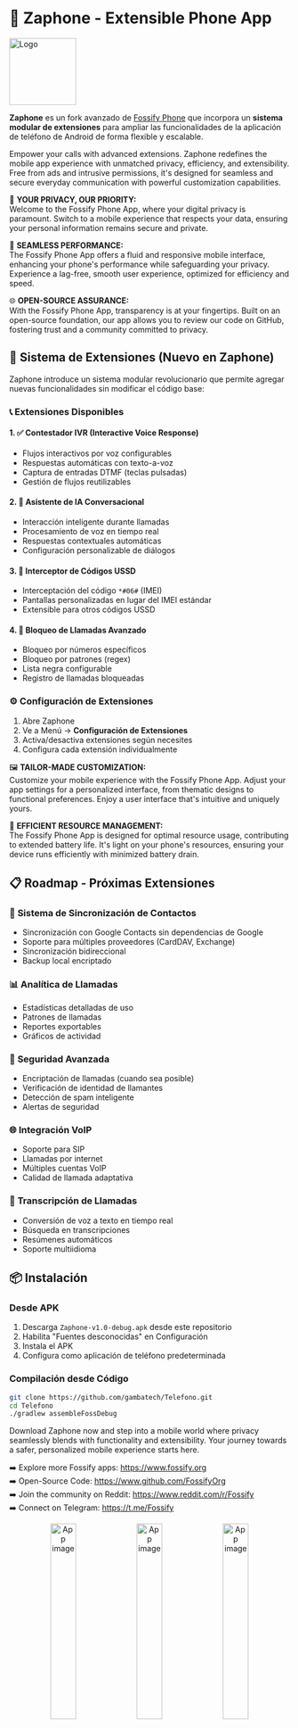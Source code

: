 # 📱 Zaphone - Extensible Phone App
<img alt="Logo" src="graphics/icon.webp" width="120" />

**Zaphone** es un fork avanzado de [Fossify Phone](https://github.com/FossifyOrg/Phone) que incorpora un **sistema modular de extensiones** para ampliar las funcionalidades de la aplicación de teléfono de Android de forma flexible y escalable.

Empower your calls with advanced extensions. Zaphone redefines the mobile app experience with unmatched privacy, efficiency, and extensibility. Free from ads and intrusive permissions, it's designed for seamless and secure everyday communication with powerful customization capabilities.

📱 **YOUR PRIVACY, OUR PRIORITY:**  
Welcome to the Fossify Phone App, where your digital privacy is paramount. Switch to a mobile experience that respects your data, ensuring your personal information remains secure and private.

🚀 **SEAMLESS PERFORMANCE:**  
The Fossify Phone App offers a fluid and responsive mobile interface, enhancing your phone's performance while safeguarding your privacy. Experience a lag-free, smooth user experience, optimized for efficiency and speed.

🌐 **OPEN-SOURCE ASSURANCE:**  
With the Fossify Phone App, transparency is at your fingertips. Built on an open-source foundation, our app allows you to review our code on GitHub, fostering trust and a community committed to privacy.

## 🧩 Sistema de Extensiones (Nuevo en Zaphone)

Zaphone introduce un sistema modular revolucionario que permite agregar nuevas funcionalidades sin modificar el código base:

### 📞 Extensiones Disponibles

#### 1. ✅ **Contestador IVR (Interactive Voice Response)**
- Flujos interactivos por voz configurables
- Respuestas automáticas con texto-a-voz
- Captura de entradas DTMF (teclas pulsadas)
- Gestión de flujos reutilizables

#### 2. 🤖 **Asistente de IA Conversacional**
- Interacción inteligente durante llamadas
- Procesamiento de voz en tiempo real
- Respuestas contextuales automáticas
- Configuración personalizable de diálogos

#### 3. 📱 **Interceptor de Códigos USSD**
- Interceptación del código `*#06#` (IMEI)
- Pantallas personalizadas en lugar del IMEI estándar
- Extensible para otros códigos USSD

#### 4. 🚫 **Bloqueo de Llamadas Avanzado**
- Bloqueo por números específicos
- Bloqueo por patrones (regex)
- Lista negra configurable
- Registro de llamadas bloqueadas

### ⚙️ Configuración de Extensiones
1. Abre Zaphone
2. Ve a Menú → **Configuración de Extensiones**
3. Activa/desactiva extensiones según necesites
4. Configura cada extensión individualmente

🖼️ **TAILOR-MADE CUSTOMIZATION:**  
Customize your mobile experience with the Fossify Phone App. Adjust your app settings for a personalized interface, from thematic designs to functional preferences. Enjoy a user interface that's intuitive and uniquely yours.

🔋 **EFFICIENT RESOURCE MANAGEMENT:**  
The Fossify Phone App is designed for optimal resource usage, contributing to extended battery life. It's light on your phone's resources, ensuring your device runs efficiently with minimized battery drain.

## 📋 Roadmap - Próximas Extensiones

### 🔄 **Sistema de Sincronización de Contactos**
- Sincronización con Google Contacts sin dependencias de Google
- Soporte para múltiples proveedores (CardDAV, Exchange)
- Sincronización bidireccional
- Backup local encriptado

### 📊 **Analítica de Llamadas**
- Estadísticas detalladas de uso
- Patrones de llamadas
- Reportes exportables
- Gráficos de actividad

### 🔐 **Seguridad Avanzada**
- Encriptación de llamadas (cuando sea posible)
- Verificación de identidad de llamantes
- Detección de spam inteligente
- Alertas de seguridad

### 🌐 **Integración VoIP**
- Soporte para SIP
- Llamadas por internet
- Múltiples cuentas VoIP
- Calidad de llamada adaptativa

### 📝 **Transcripción de Llamadas**
- Conversión de voz a texto en tiempo real
- Búsqueda en transcripciones
- Resúmenes automáticos
- Soporte multiidioma

## 📦 Instalación

### Desde APK
1. Descarga `Zaphone-v1.0-debug.apk` desde este repositorio
2. Habilita "Fuentes desconocidas" en Configuración
3. Instala el APK
4. Configura como aplicación de teléfono predeterminada

### Compilación desde Código
```bash
git clone https://github.com/gambatech/Telefono.git
cd Telefono
./gradlew assembleFossDebug
```

Download Zaphone now and step into a mobile world where privacy seamlessly blends with functionality and extensibility. Your journey towards a safer, personalized mobile experience starts here.

➡️ Explore more Fossify apps: https://www.fossify.org<br>
➡️ Open-Source Code: https://www.github.com/FossifyOrg<br>
➡️ Join the community on Reddit: https://www.reddit.com/r/Fossify<br>
➡️ Connect on Telegram: https://t.me/Fossify

<div align="center">
<img alt="App image" src="fastlane/metadata/android/en-US/images/phoneScreenshots/1_en-US.png" width="30%">
<img alt="App image" src="fastlane/metadata/android/en-US/images/phoneScreenshots/2_en-US.png" width="30%">
<img alt="App image" src="fastlane/metadata/android/en-US/images/phoneScreenshots/3_en-US.png" width="30%">
</div>
